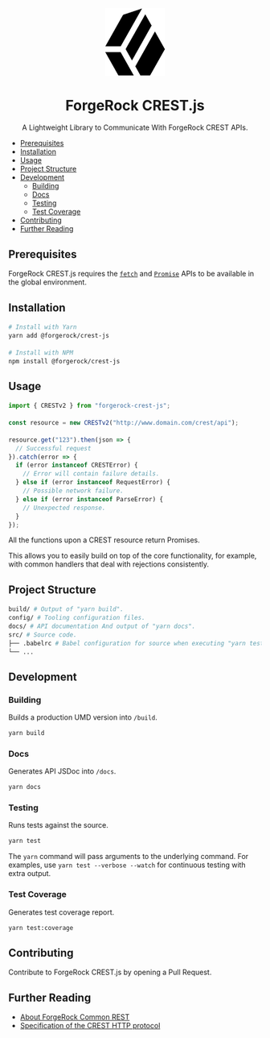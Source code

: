 <div align="center">
  <img width="120" src="logo.png">
  <h1>ForgeRock CREST.js</h1>
  A Lightweight Library to Communicate With ForgeRock CREST APIs.
</div>

- [Prerequisites](#prerequisites)
- [Installation](#installation)
- [Usage](#usage)
- [Project Structure](#project-structure)
- [Development](#development)
  - [Building](#building)
  - [Docs](#docs)
  - [Testing](#testing)
  - [Test Coverage](#test-coverage)
- [Contributing](#contributing)
- [Further Reading](#further-reading)

## Prerequisites

ForgeRock CREST.js requires the [`fetch`][mdn-fetch] and [`Promise`][mdn-promise] APIs to be available in the global environment.

## Installation

```sh
# Install with Yarn
yarn add @forgerock/crest-js

# Install with NPM
npm install @forgerock/crest-js
```

## Usage

```js
import { CRESTv2 } from "forgerock-crest-js";

const resource = new CRESTv2("http://www.domain.com/crest/api");

resource.get("123").then(json => {
  // Successful request
}).catch(error => {
  if (error instanceof CRESTError) {
    // Error will contain failure details.
  } else if (error instanceof RequestError) {
    // Possible network failure.
  } else if (error instanceof ParseError) {
    // Unexpected response.
  }
});
```

All the functions upon a CREST resource return Promises.

This allows you to easily build on top of the core functionality, for example, with common handlers that deal with rejections consistently.

## Project Structure

```sh
build/ # Output of "yarn build".
config/ # Tooling configuration files.
docs/ # API documentation And output of "yarn docs".
src/ # Source code.
├── .babelrc # Babel configuration for source when executing "yarn test" or "yarn test:coverage".
└── ...
```

## Development

### Building

Builds a production UMD version into `/build`.

```sh
yarn build
```

### Docs

Generates API JSDoc into `/docs`.

```sh
yarn docs
```

### Testing

Runs tests against the source.

```sh
yarn test
```

The `yarn` command will pass arguments to the underlying command. For examples, use `yarn test --verbose --watch` for continuous testing with extra output.

### Test Coverage

Generates test coverage report.

```sh
yarn test:coverage
```

## Contributing

Contribute to ForgeRock CREST.js by opening a Pull Request.

## Further Reading

- [About ForgeRock Common REST][docs-dev-guide-about-crest]
- [Specification of the CREST HTTP protocol][forgerock-commons-protocol]

[docs-dev-guide-about-crest]: https://backstage.forgerock.com/docs/am/6/dev-guide/#sec-about-crest
[forgerock-commons-protocol]: https://stash.forgerock.org/projects/COMMONS/repos/forgerock-commons/browse/rest/Protocol.md
[mdn-fetch]: https://developer.mozilla.org/en-US/docs/Web/API/Fetch_API
[mdn-promise]: https://developer.mozilla.org/en-US/docs/Web/JavaScript/Reference/Global_Objects/Promise
